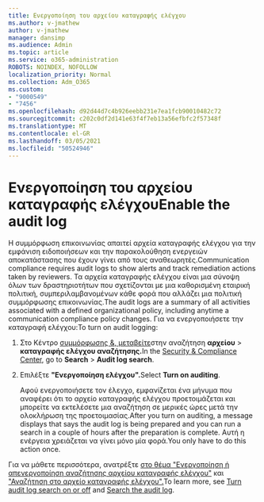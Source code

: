 ```yaml
---
title: Ενεργοποίηση του αρχείου καταγραφής ελέγχου
ms.author: v-jmathew
author: v-jmathew
manager: dansimp
ms.audience: Admin
ms.topic: article
ms.service: o365-administration
ROBOTS: NOINDEX, NOFOLLOW
localization_priority: Normal
ms.collection: Adm_O365
ms.custom:
- "9000549"
- "7456"
ms.openlocfilehash: d92d44d7c4b926eebb231e7ea1fcb90010482c72
ms.sourcegitcommit: c202c0df2d141e63f4f7eb13a56efbfc2f57348f
ms.translationtype: MT
ms.contentlocale: el-GR
ms.lasthandoff: 03/05/2021
ms.locfileid: "50524946"
---
```

# <a name="enable-the-audit-log"></a><span data-ttu-id="48dd3-102">Ενεργοποίηση του αρχείου καταγραφής ελέγχου</span><span class="sxs-lookup"><span data-stu-id="48dd3-102">Enable the audit log</span></span>

<span data-ttu-id="48dd3-103">Η συμμόρφωση επικοινωνίας απαιτεί αρχεία καταγραφής ελέγχου για την εμφάνιση ειδοποιήσεων και την παρακολούθηση ενεργειών αποκατάστασης που έχουν γίνει από τους αναθεωρητές.</span><span class="sxs-lookup"><span data-stu-id="48dd3-103">Communication compliance requires audit logs to show alerts and track remediation actions taken by reviewers.</span></span> <span data-ttu-id="48dd3-104">Τα αρχεία καταγραφής ελέγχου είναι μια σύνοψη όλων των δραστηριοτήτων που σχετίζονται με μια καθορισμένη εταιρική πολιτική, συμπεριλαμβανομένων κάθε φορά που αλλάζει μια πολιτική συμμόρφωσης επικοινωνίας.</span><span class="sxs-lookup"><span data-stu-id="48dd3-104">The audit logs are a summary of all activities associated with a defined organizational policy, including anytime a communication compliance policy changes.</span></span> <span data-ttu-id="48dd3-105">Για να ενεργοποιήσετε την καταγραφή ελέγχου:</span><span class="sxs-lookup"><span data-stu-id="48dd3-105">To turn on audit logging:</span></span>

1. <span data-ttu-id="48dd3-106">Στο Κέντρο [συμμόρφωσης &, μεταβείτε](https://go.microsoft.com/fwlink/?linkid=2101341)στην αναζήτηση **αρχείου**  >  **καταγραφής ελέγχου αναζήτησης.**</span><span class="sxs-lookup"><span data-stu-id="48dd3-106">In the [Security & Compliance Center](https://go.microsoft.com/fwlink/?linkid=2101341), go to **Search** > **Audit log search**.</span></span>
2. <span data-ttu-id="48dd3-107">Επιλέξτε **"Ενεργοποίηση ελέγχου".**</span><span class="sxs-lookup"><span data-stu-id="48dd3-107">Select **Turn on auditing**.</span></span>

    <span data-ttu-id="48dd3-108">Αφού ενεργοποιήσετε τον έλεγχο, εμφανίζεται ένα μήνυμα που αναφέρει ότι το αρχείο καταγραφής ελέγχου προετοιμάζεται και μπορείτε να εκτελέσετε μια αναζήτηση σε μερικές ώρες μετά την ολοκλήρωση της προετοιμασίας.</span><span class="sxs-lookup"><span data-stu-id="48dd3-108">After you turn on auditing, a message displays that says the audit log is being prepared and you can run a search in a couple of hours after the preparation is complete.</span></span> <span data-ttu-id="48dd3-109">Αυτή η ενέργεια χρειάζεται να γίνει μόνο μία φορά.</span><span class="sxs-lookup"><span data-stu-id="48dd3-109">You only have to do this action once.</span></span>

<span data-ttu-id="48dd3-110">Για να μάθετε περισσότερα, ανατρέξτε [στο θέμα "Ενεργοποίηση ή απενεργοποίηση αναζήτησης αρχείου καταγραφής ελέγχου"](https://go.microsoft.com/fwlink/?linkid=2129077) και ["Αναζήτηση στο αρχείο καταγραφής ελέγχου".](https://go.microsoft.com/fwlink/?linkid=2123729)</span><span class="sxs-lookup"><span data-stu-id="48dd3-110">To learn more, see [Turn audit log search on or off](https://go.microsoft.com/fwlink/?linkid=2129077) and [Search the audit log](https://go.microsoft.com/fwlink/?linkid=2123729).</span></span>
